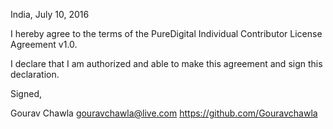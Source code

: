 India, July 10, 2016

I hereby agree to the terms of the PureDigital Individual Contributor License Agreement v1.0.

I declare that I am authorized and able to make this agreement and sign this declaration.

Signed,

Gourav Chawla gouravchawla@live.com https://github.com/Gouravchawla
